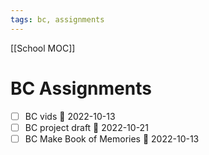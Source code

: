 ```yaml
---
tags: bc, assignments
---
```

[[School MOC]]
# BC Assignments

- [ ] BC vids 📅 2022-10-13
- [ ] BC project draft 📅 2022-10-21
- [ ] BC Make Book of Memories 📅 2022-10-13 
